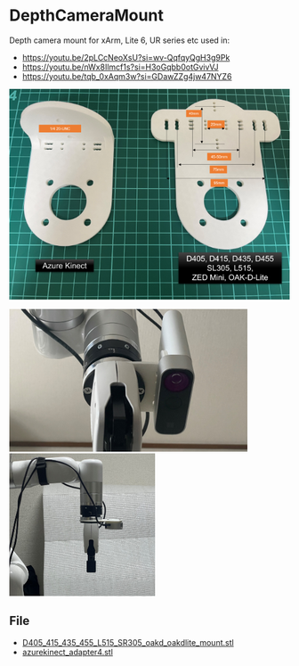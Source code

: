 # DepthCameraMount
Depth camera mount for xArm, Lite 6, UR series etc used in:
- https://youtu.be/2pLCcNeoXsU?si=wv-QqfqyQgH3g9Pk 
- https://youtu.be/nWx8Ilmcf1s?si=H3oGqbb0otGvivVJ
- https://youtu.be/tqb_0xAqm3w?si=GDawZZg4jw47NYZ6

![MountPhoto](./Photo_DepthCameraMount.png)


<img src="./MountedAzureKinect.jpg" height="256"> <img src="./MountedL515.jpg" height="256">

## File
- [D405_415_435_455_L515_SR305_oakd_oakdlite_mount.stl](/D405_415_435_455_L515_SR305_oakd_oakdlite_mount.stl)
- [azurekinect_adapter4.stl](/azurekinect_adapter4.stl)
